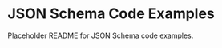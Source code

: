 JSON Schema Code Examples
=========================
Placeholder README for JSON Schema code examples.